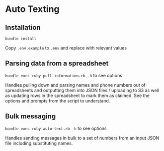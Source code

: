 # Auto Texting

## Installation

`bundle install`

Copy `.env.example` to `.env` and replace with relevant values

## Parsing data from a spreadsheet

`bundle exec ruby pull-information.rb -h` to see options

Handles pulling down and parsing names and phone numbers out of
spreadsheets and outputting them into JSON files / uploading to
S3 as well as updating rows in the spreadsheet to mark them as
claimed.  See the options and prompts from the script to understand.

## Bulk messaging

`bundle exec ruby auto-text.rb -h` to see options

Handles sending messages in bulk to a set of numbers from an
input JSON file including substituting names.

